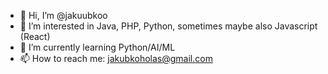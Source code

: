 - 👋 Hi, I’m @jakuubkoo
- 👀 I’m interested in Java, PHP, Python, sometimes maybe also Javascript (React)
- 🌱 I’m currently learning Python/AI/ML
- 📫 How to reach me: jakubkoholas@gmail.com

<!---
jakuubkoo/jakuubkoo is a ✨ special ✨ repository because its `README.md` (this file) appears on your GitHub profile.
You can click the Preview link to take a look at your changes.
--->
